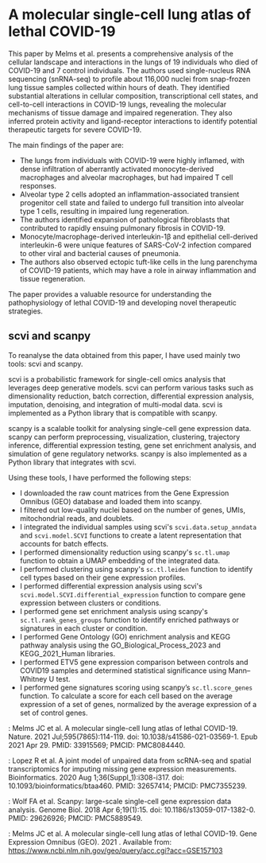 # A molecular single-cell lung atlas of lethal COVID-19

This paper by Melms et al.  presents a comprehensive analysis of the cellular landscape and interactions in the lungs of 19 individuals who died of COVID-19 and 7 control individuals. The authors used single-nucleus RNA sequencing (snRNA-seq) to profile about 116,000 nuclei from snap-frozen lung tissue samples collected within hours of death. They identified substantial alterations in cellular composition, transcriptional cell states, and cell-to-cell interactions in COVID-19 lungs, revealing the molecular mechanisms of tissue damage and impaired regeneration. They also inferred protein activity and ligand-receptor interactions to identify potential therapeutic targets for severe COVID-19.

The main findings of the paper are:

- The lungs from individuals with COVID-19 were highly inflamed, with dense infiltration of aberrantly activated monocyte-derived macrophages and alveolar macrophages, but had impaired T cell responses.
- Alveolar type 2 cells adopted an inflammation-associated transient progenitor cell state and failed to undergo full transition into alveolar type 1 cells, resulting in impaired lung regeneration.
- The authors identified expansion of pathological fibroblasts that contributed to rapidly ensuing pulmonary fibrosis in COVID-19.
- Monocyte/macrophage-derived interleukin-1β and epithelial cell-derived interleukin-6 were unique features of SARS-CoV-2 infection compared to other viral and bacterial causes of pneumonia.
- The authors also observed ectopic tuft-like cells in the lung parenchyma of COVID-19 patients, which may have a role in airway inflammation and tissue regeneration.

The paper provides a valuable resource for understanding the pathophysiology of lethal COVID-19 and developing novel therapeutic strategies.

## scvi and scanpy

To reanalyse the data obtained from this paper, I have used mainly two tools: scvi and scanpy.

scvi is a probabilistic framework for single-cell omics analysis that leverages deep generative models. scvi can perform various tasks such as dimensionality reduction, batch correction, differential expression analysis, imputation, denoising, and integration of multi-modal data. scvi is implemented as a Python library that is compatible with scanpy.

scanpy is a scalable toolkit for analysing single-cell gene expression data. scanpy can perform preprocessing, visualization, clustering, trajectory inference, differential expression testing, gene set enrichment analysis, and simulation of gene regulatory networks. scanpy is also implemented as a Python library that integrates with scvi.

Using these tools, I have performed the following steps:

- I downloaded the raw count matrices from the Gene Expression Omnibus (GEO) database  and loaded them into scanpy.
- I filtered out low-quality nuclei based on the number of genes, UMIs, mitochondrial reads, and doublets.
- I integrated the individual samples using scvi's `scvi.data.setup_anndata` and `scvi.model.SCVI` functions to create a latent representation that accounts for batch effects.
- I performed dimensionality reduction using scanpy's `sc.tl.umap` function to obtain a UMAP embedding of the integrated data.
- I performed clustering using scanpy's `sc.tl.leiden` function to identify cell types based on their gene expression profiles.
- I performed differential expression analysis using scvi's `scvi.model.SCVI.differential_expression` function to compare gene expression between clusters or conditions.
- I performed gene set enrichment analysis using scanpy's `sc.tl.rank_genes_groups` function to identify enriched pathways or signatures in each cluster or condition.
- I performed Gene Ontology (GO) enrichment analysis and KEGG pathway analysis using the GO_Biological_Process_2023 and KEGG_2021_Human libraries.
- I performed ETV5 gene expression comparison between controls and COVID19 samples and determined statistical significance using Mann–Whitney U test.
- I performed gene signatures scoring using scanpy’s `sc.tl.score_genes` function. To calculate a score for each cell based on the average expression of a set of genes, normalized by the average expression of a set of control genes.

: Melms JC et al. A molecular single-cell lung atlas of lethal COVID-19. Nature. 2021 Jul;595(7865):114-119. doi: 10.1038/s41586-021-03569-1. Epub 2021 Apr 29. PMID: 33915569; PMCID: PMC8084440.

: Lopez R et al. A joint model of unpaired data from scRNA-seq and spatial transcriptomics for imputing missing gene expression measurements. Bioinformatics. 2020 Aug 1;36(Suppl_1):i308-i317. doi: 10.1093/bioinformatics/btaa460. PMID: 32657414; PMCID: PMC7355239.

: Wolf FA et al. Scanpy: large-scale single-cell gene expression data analysis. Genome Biol. 2018 Apr 6;19(1):15. doi: 10.1186/s13059-017-1382-0. PMID: 29626926; PMCID: PMC5889549.

: Melms JC et al. A molecular single-cell lung atlas of lethal COVID-19. Gene Expression Omnibus (GEO). 2021 . Available from: https://www.ncbi.nlm.nih.gov/geo/query/acc.cgi?acc=GSE157103
